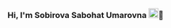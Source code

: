 ### Hi, I'm Sobirova Sabohat Umarovna <img src="[https://giphy.com/embed/3ohryhLGwtyIGy1ibS](https://media2.giphy.com/media/s1JvHf7JPTtEdKe7Sb/giphy.gif?cid=ecf05e47qqaljj2vcs77v9iyg0lbqquukvo8w8ih255117yh&ep=v1_stickers_search&rid=giphy.gif&ct=s)https://media2.giphy.com/media/s1JvHf7JPTtEdKe7Sb/giphy.gif?cid=ecf05e47qqaljj2vcs77v9iyg0lbqquukvo8w8ih255117yh&ep=v1_stickers_search&rid=giphy.gif&ct=s" width="20" height="20"></img>👋

